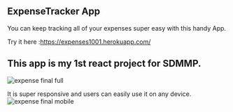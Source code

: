 ## ExpenseTracker App

You can keep tracking all of your expenses super easy with this handy App.

Try it here :https://expenses1001.herokuapp.com/
## This app is my 1st react project for SDMMP.
![expense final full](https://user-images.githubusercontent.com/62669085/195421494-f9bdccb9-f38c-41ee-95f4-576aaac4e70f.jpg)

It is super responsive and users can easily use it on any device.
![expense final mobile](https://user-images.githubusercontent.com/62669085/195422319-5aafea92-c404-4638-b034-91db64c9059d.jpg)
